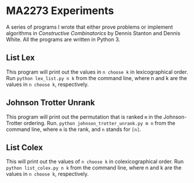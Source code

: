 # MA2273 Experiments

A series of programs I wrote that either prove problems or implement algorithms in
*Constructive Combinatorics* by Dennis Stanton and Dennis White. All the programs are
written in Python 3.

## List Lex
This program will print out the values in `n choose k` in lexicographical order.
Run `python lex_list.py n k` from the command line, where n and k are the values in
`n choose k`, respectively.

## Johnson Trotter Unrank
This program will print out the permutation that is ranked `m` in the Johnson-Trotter
ordering. Run. `python johnson_trotter_unrank.py m n` from the command line, where `m` is
the rank, and `n` stands for `[n]`. 

## List Colex
This will print out the values of `n choose k` in colexicographical order. Run `python
list_colex.py n k` from the command line, where n and k are the values in `n choose k`,
respectively.
